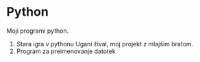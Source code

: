 # Python
Moji programi python.

1. Stara igra v pythonu Ugani žival, moj projekt z mlajšim bratom.
2. Program za preimenovanje datotek

